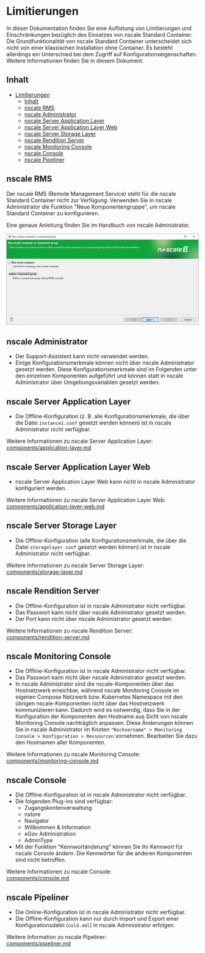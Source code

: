 # Limitierungen

In dieser Dokumentation finden Sie eine Auflistung von Limitierungen und Einschränkungen bezüglich des Einsatzes von nscale Standard Container.
Die Grundfunktionalität von nscale Standard Container unterscheidet sich nicht von einer klassischen Installation ohne Container.
Es besteht allerdings ein Unterschied bei dem Zugriff auf Konfigurationseigenschaften.
Weitere Informationen finden Sie in diesem Dokument.

## Inhalt

- [Limitierungen](#limitierungen)
  - [Inhalt](#inhalt)
  - [nscale RMS](#nscale-rms)
  - [nscale Administrator](#nscale-administrator)
  - [nscale Server Application Layer](#nscale-server-application-layer)
  - [nscale Server Application Layer Web](#nscale-server-application-layer-web)
  - [nscale Server Storage Layer](#nscale-server-storage-layer)
  - [nscale Rendition Server](#nscale-rendition-server)
  - [nscale Monitoring Console](#nscale-monitoring-console)
  - [nscale Console](#nscale-console)
  - [nscale Pipeliner](#nscale-pipeliner)

## nscale RMS

Der nscale RMS (Remote Management Service) steht für die nscale Standard Container nicht zur Verfügung.
Verwenden Sie in nscale Administrator die Funktion "Neue Komponentengruppe", um nscale Standard Container zu konfigurieren.

Eine genaue Anleitung finden Sie im Handbuch von nscale Administrator.

![New nscale computer or component group](../images/nscaleAdministratorNewComponentGroup.png)

## nscale Administrator

- Der Support-Assistent kann nicht verwendet werden.
- Einige Konfigurationsmerkmale können nicht über nscale Administrator gesetzt werden. Diese Konfigurationsmerkmale sind im Folgenden unter den einzelnen Komponenten aufgeführt und können statt in nscale Administrator über Umgebungsvariablen gesetzt werden.

## nscale Server Application Layer

- Die Offline-Konfiguration (z. B. alle Konfigurationsmerkmale, die über die Datei `instance1.conf` gesetzt werden können) ist in nscale Administrator nicht verfügbar.

Weitere Informationen zu nscale Server Application Layer:  
[components/application-layer.md](components/application-layer.md)

## nscale Server Application Layer Web

- nscale Server Application Layer Web kann nicht in nscale Administrator konfiguriert werden.  

Weitere Informationen zu nscale Server Application Layer Web:  
[components/application-layer-web.md](components/application-layer-web.md)

## nscale Server Storage Layer

- Die Offline-Konfiguration (alle Konfigurationsmerkmale, die über die Datei `storagelayer.conf` gesetzt werden können) ist in nscale Administrator nicht verfügbar.

Weitere Informationen zu nscale Server Storage Layer:  
[components/storage-layer.md](components/storage-layer.md)

## nscale Rendition Server

- Die Offline-Konfiguration ist in nscale Administrator nicht verfügbar.
- Das Passwort kann nicht über nscale Administrator gesetzt werden.
- Der Port kann nicht über nscale Administrator gesetzt werden.

Weitere Informationen zu nscale Rendition Server:  
[components/rendition-server.md](components/rendition-server.md)

## nscale Monitoring Console

- Die Offline-Konfiguration ist in nscale Administrator nicht verfügbar.
- Das Passwort kann nicht über nscale Administrator gesetzt werden.
- In nscale Administrator sind die nscale-Komponenten über das Hostnetzwerk erreichbar, während nscale Monitoring Console im eigenen Compose Netzwerk bzw. Kubernetes Namespace mit den übrigen nscale-Komponenten nicht über das Hostnetzwerk kommunizieren kann.
Dadurch wird es notwendig, dass Sie in der Konfiguration der Komponenten den Hostname aus Sicht von nscale Monitoring Console nachträglich anpassen.
Diese Änderungen können Sie in nscale Administrator im Knoten `"Rechnername" > Monitoring Console > Konfiguration > Ressourcen` vornehmen.
Bearbeiten Sie dazu den Hostnamen aller Komponenten.

Weitere Informationen zu nscale Monitoring Console:  
[components/monitoring-console.md](components/monitoring-console.md)

## nscale Console

- Die Offline-Konfiguration ist in nscale Administrator nicht verfügbar.
- Die folgenden Plug-ins sind verfügbar:
  - Zugangskontenverwaltung
  - nstore
  - Navigator
  - Willkommen & Information
  - eGov Administration
  - AdminType
- Mit der Funktion "Kennwortänderung" können Sie Ihr Kennwort für nscale Console ändern. Die Kennwörter für die anderen Komponenten sind nicht betroffen.

Weitere Informationen zu nscale Console:  
[components/console.md](components/console.md)

## nscale Pipeliner

- Die Online-Konfiguration ist in nscale Administrator nicht verfügbar.
- Die Offline-Konfiguration kann nur durch Import und Export einer Konfigurationsdatei (`cold.xml`) in nscale Administrator erfolgen.

Weitere Information zu nscale Pipeliner:  
[components/pipeliner.md](components/pipeliner.md)
